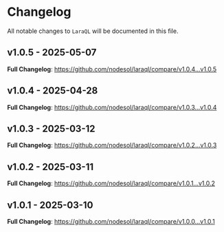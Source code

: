 # Changelog

All notable changes to `LaraQL` will be documented in this file.

## v1.0.5 - 2025-05-07

**Full Changelog**: https://github.com/nodesol/laraql/compare/v1.0.4...v1.0.5

## v1.0.4 - 2025-04-28

**Full Changelog**: https://github.com/nodesol/laraql/compare/v1.0.3...v1.0.4

## v1.0.3 - 2025-03-12

**Full Changelog**: https://github.com/nodesol/laraql/compare/v1.0.2...v1.0.3

## v1.0.2 - 2025-03-11

**Full Changelog**: https://github.com/nodesol/laraql/compare/v1.0.1...v1.0.2

## v1.0.1 - 2025-03-10

**Full Changelog**: https://github.com/nodesol/laraql/compare/v1.0.0...v1.0.1
